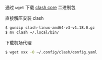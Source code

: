 通过 `wget` 下载 [clash core](https://github.com/Kuingsmile/clash-core) 二进制包

直接解压安装 clash

```bash
$ gunzip clash-linux-amd64-v3-v1.18.0.gz
$ mv clash ~/.local/bin/
```

下载机场代理

```bash
$ wget xxx -O ~/.config/clash/config.yaml
```
